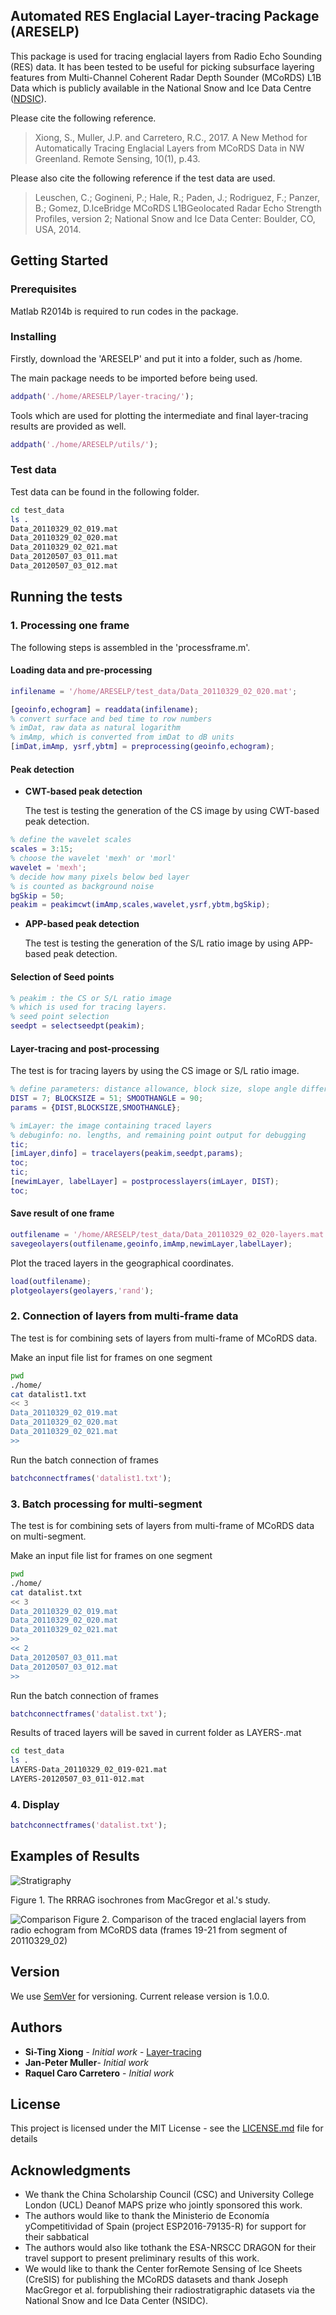 ## Automated RES Englacial Layer-tracing Package (ARESELP)

This package is used for tracing englacial layers from Radio Echo Sounding (RES) data. It has been tested to be useful for picking subsurface layering features from Multi-Channel Coherent Radar Depth Sounder (MCoRDS) L1B Data which is publicly available in the National Snow and Ice Data Centre ([NDSIC](http://dx.doi.org/10.5067/WVDXEKH0X7N3)). 

Please cite the following reference. 
> Xiong, S., Muller, J.P. and Carretero, R.C., 2017. A New Method for Automatically Tracing Englacial Layers from MCoRDS Data in NW Greenland. Remote Sensing, 10(1), p.43. 

Please also cite the following reference if the test data are used.
> Leuschen, C.; Gogineni, P.; Hale, R.; Paden, J.; Rodriguez, F.; Panzer, B.; Gomez, D.IceBridge MCoRDS L1BGeolocated Radar Echo Strength Profiles, version 2; National Snow and Ice Data Center: Boulder, CO, USA, 2014. 

## Getting Started

### Prerequisites

Matlab R2014b is required to run codes in the package. 

### Installing

Firstly, download the 'ARESELP' and put it into a folder, such as /home. 

The main package needs to be imported before being used. 

```matlab
addpath('./home/ARESELP/layer-tracing/');
```
Tools which are used for plotting the intermediate and final layer-tracing results are provided as well. 

```matlab
addpath('./home/ARESELP/utils/');
```

### Test data
Test data can be found in the following folder.

```bash
cd test_data
ls .
Data_20110329_02_019.mat	
Data_20110329_02_020.mat
Data_20110329_02_021.mat
Data_20120507_03_011.mat
Data_20120507_03_012.mat
```

## Running the tests

### 1. Processing one frame

The following steps is assembled in the 'processframe.m'. 

#### Loading data and pre-processing

```matlab
infilename = '/home/ARESELP/test_data/Data_20110329_02_020.mat';

[geoinfo,echogram] = readdata(infilename);
% convert surface and bed time to row numbers 
% imDat, raw data as natural logarithm
% imAmp, which is converted from imDat to dB units
[imDat,imAmp, ysrf,ybtm] = preprocessing(geoinfo,echogram);
```

#### Peak detection
* **CWT-based peak detection**

	The test is testing the generation of the CS image by using CWT-based peak detection. 

```matlab
% define the wavelet scales
scales = 3:15;
% choose the wavelet 'mexh' or 'morl'
wavelet = 'mexh';
% decide how many pixels below bed layer 
% is counted as background noise
bgSkip = 50;
peakim = peakimcwt(imAmp,scales,wavelet,ysrf,ybtm,bgSkip);
```
* **APP-based peak detection**

	The test is testing the generation of the S/L ratio image by using APP-based peak detection. 

#### Selection of Seed points
 
```matlab
% peakim : the CS or S/L ratio image 
% which is used for tracing layers.
% seed point selection
seedpt = selectseedpt(peakim);
```

#### Layer-tracing and post-processing

The test is for tracing layers by using the CS image or S/L ratio image.  

```matlab
% define parameters: distance allowance, block size, slope angle difference
DIST = 7; BLOCKSIZE = 51; SMOOTHANGLE = 90;
params = {DIST,BLOCKSIZE,SMOOTHANGLE}; 

% imLayer: the image containing traced layers
% debuginfo: no. lengths, and remaining point output for debugging
tic; 
[imLayer,dinfo] = tracelayers(peakim,seedpt,params); 
toc;
tic; 
[newimLayer, labelLayer] = postprocesslayers(imLayer, DIST);
toc;
```
#### Save result of one frame

```matlab
outfilename = '/home/ARESELP/test_data/Data_20110329_02_020-layers.mat';
savegeolayers(outfilename,geoinfo,imAmp,newimLayer,labelLayer);
```
Plot the traced layers in the geographical coordinates.

```matlab
load(outfilename);
plotgeolayers(geolayers,'rand');
```

### 2. Connection of layers from multi-frame data

The test is for combining sets of layers from multi-frame of MCoRDS data. 

Make an input file list for frames on one segment
	
```bash
pwd
./home/
cat datalist1.txt
<< 3
Data_20110329_02_019.mat
Data_20110329_02_020.mat
Data_20110329_02_021.mat
>> 
```
Run the batch connection of frames

```matlab
batchconnectframes('datalist1.txt');
```

### 3. Batch processing for multi-segment
The test is for combining sets of layers from multi-frame of MCoRDS data on multi-segment. 

Make an input file list for frames on one segment

```bash
pwd
./home/
cat datalist.txt
<< 3
Data_20110329_02_019.mat
Data_20110329_02_020.mat
Data_20110329_02_021.mat
>> 
<< 2
Data_20120507_03_011.mat
Data_20120507_03_012.mat
>> 
```

Run the batch connection of frames

```matlab
batchconnectframes('datalist.txt');
```
Results of traced layers will be saved in current folder as LAYERS-<filename>.mat
	
```bash
cd test_data
ls .
LAYERS-Data_20110329_02_019-021.mat	
LAYERS-20120507_03_011-012.mat
```

### 4. Display
```matlab
batchconnectframes('datalist.txt');
```
## Examples of Results
![Stratigraphy](result-strat.png)

Figure 1. The RRRAG isochrones from MacGregor et al.'s study.

![Comparison](result.png)
Figure 2. Comparison  of  the  traced  englacial  layers  from  radio  echogram  from  MCoRDS  data (frames 19-21 from segment of 20110329\_02)

## Version

We use [SemVer](http://semver.org/) for versioning. Current release version is 1.0.0.

## Authors

* **Si-Ting Xiong** - *Initial work* - [Layer-tracing](https://github.com/xiongsiting/)
* **Jan-Peter Muller**- *Initial work*
* **Raquel Caro Carretero** - *Initial work*

## License

This project is licensed under the MIT License - see the [LICENSE.md](LICENSE.md) file for details

## Acknowledgments

* We thank the China Scholarship Council (CSC) and University College London (UCL) Deanof MAPS prize who jointly sponsored this work. 
* The authors would like to thank the Ministerio de Economía yCompetitividad of Spain (project ESP2016-79135-R) for support for their sabbatical
* The authors would also like tothank the ESA-NRSCC DRAGON for their travel support to present preliminary results of this work. 
* We would like to thank the Center forRemote Sensing of Ice Sheets (CreSIS) for publishing the MCoRDS datasets and thank Joseph MacGregor et al. forpublishing their radiostratigraphic datasets via the National Snow and Ice Data Center (NSIDC). 
